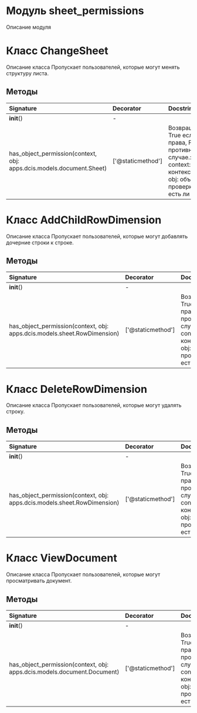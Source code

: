 # Модуль sheet_permissions

Описание модуля

# Класс ChangeSheet

Описание класса Пропускает пользователей, которые могут менять структуру листа.

## Методы

| Signature                                                            | Decorator         | Docstring                                                                                                                               |
| :------------------------------------------------------------------- | :---------------- | :-------------------------------------------------------------------------------------------------------------------------------------- |
| __init__()                                                           | -                 |                                                                                                                                         |
| has_object_permission(context, obj: apps.dcis.models.document.Sheet) | ['@staticmethod'] | Возвращает True если есть права, False в противном случае.:param context: контекст:param obj: объект для проверки:return: есть ли права |

# Класс AddChildRowDimension

Описание класса Пропускает пользователей, которые могут добавлять дочерние строки к строке.

## Методы

| Signature                                                                | Decorator         | Docstring                                                                                                                               |
| :----------------------------------------------------------------------- | :---------------- | :-------------------------------------------------------------------------------------------------------------------------------------- |
| __init__()                                                               | -                 |                                                                                                                                         |
| has_object_permission(context, obj: apps.dcis.models.sheet.RowDimension) | ['@staticmethod'] | Возвращает True если есть права, False в противном случае.:param context: контекст:param obj: объект для проверки:return: есть ли права |

# Класс DeleteRowDimension

Описание класса Пропускает пользователей, которые могут удалять строку.

## Методы

| Signature                                                                | Decorator         | Docstring                                                                                                                               |
| :----------------------------------------------------------------------- | :---------------- | :-------------------------------------------------------------------------------------------------------------------------------------- |
| __init__()                                                               | -                 |                                                                                                                                         |
| has_object_permission(context, obj: apps.dcis.models.sheet.RowDimension) | ['@staticmethod'] | Возвращает True если есть права, False в противном случае.:param context: контекст:param obj: объект для проверки:return: есть ли права |

# Класс ViewDocument

Описание класса Пропускает пользователей, которые могут просматривать документ.

## Методы

| Signature                                                               | Decorator         | Docstring                                                                                                                               |
| :---------------------------------------------------------------------- | :---------------- | :-------------------------------------------------------------------------------------------------------------------------------------- |
| __init__()                                                              | -                 |                                                                                                                                         |
| has_object_permission(context, obj: apps.dcis.models.document.Document) | ['@staticmethod'] | Возвращает True если есть права, False в противном случае.:param context: контекст:param obj: объект для проверки:return: есть ли права |